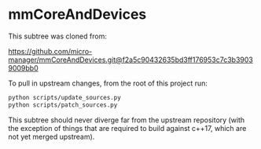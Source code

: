 # mmCoreAndDevices

This subtree was cloned from:

<https://github.com/micro-manager/mmCoreAndDevices.git@f2a5c90432635bd3ff176953c7c3b39039009bb0>

To pull in upstream changes, from the root of this project run:

```sh
python scripts/update_sources.py
python scripts/patch_sources.py
```

This subtree should never diverge far from the upstream repository (with the
exception of things that are required to build against c++17, which are not yet
merged upstream).
